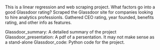 This is a linear regression and web scraping project.
What factors go into a good Glassdoor rating?
Scraped the Glassdoor site for companies looking to hire analytics professionls.  Gathered CEO rating,
year founded, benefits rating, and other info as features.

Glassdoor_summary:  A detailed summary of the project
Glassdoor_presentation:  A pdf of a persentation.  It may not make sense as a stand-alone
Glassdoor_code:  Python code for the project.
